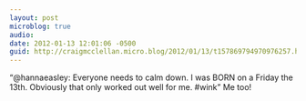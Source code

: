 ```yaml
---
layout: post
microblog: true
audio: 
date: 2012-01-13 12:01:06 -0500
guid: http://craigmcclellan.micro.blog/2012/01/13/t157869794970976257.html
---
```

“@hannaeasley: Everyone needs to calm down. I was BORN on a Friday the 13th. Obviously that only worked out well for me. #wink” Me too!
